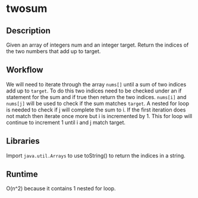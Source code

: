 # twosum

## Description

Given an array of integers num and an integer target. Return the indices of the two numbers that add up to target.

## Workflow

We will need to iterate through the array `nums[]` until a sum of two indices add up to `target`. To do this two indices need to be checked under an if statement for the sum and if true then return the two indices. `nums[i]` and `nums[j]` will be used to check if the sum matches `target`. A nested for loop is needed to check if j will complete the sum to i. If the first iteration does not match then iterate once more but i is incremented by 1. This for loop will continue to increment 1 until i and j match target.

## Libraries

Import `java.util.Arrays` to use toString() to return the indices in a string.

## Runtime

O(n^2) because it contains 1 nested for loop.
